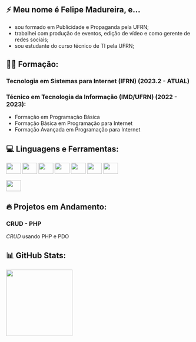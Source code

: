 ## 	:zap: Meu nome é Felipe Madureira, e... ###

* sou formado em Publicidade e Propaganda pela UFRN;
* trabalhei com produção de eventos, edição de vídeo e como gerente de redes sociais;
* sou estudante do curso técnico de TI pela UFRN;

## :man_student: Formação:
### Tecnologia em Sistemas para Internet (IFRN) (2023.2 - ATUAL)
### Técnico em Tecnologia da Informação (IMD/UFRN) (2022 - 2023):
- Formação em Programação Básica
- Formação Básica em Programação para Internet
- Formação Avançada em Programação para Internet



## :computer: Linguagens e Ferramentas:
<div style="display: inline block">
  <img align="center" height="30" width="40" src="https://cdn.jsdelivr.net/gh/devicons/devicon/icons/javascript/javascript-original.svg"/>
  <img align="center" height="30" width="40" src="https://cdn.jsdelivr.net/gh/devicons/devicon/icons/typescript/typescript-original.svg"/>
  <img align="center" height="30" width="40" src="https://cdn.jsdelivr.net/gh/devicons/devicon/icons/nodejs/nodejs-original.svg" />
  <img align="center" height="30" width="40" src="https://cdn.jsdelivr.net/gh/devicons/devicon/icons/html5/html5-original.svg" />
  <img align="center" height="30" width="40" src="https://cdn.jsdelivr.net/gh/devicons/devicon/icons/css3/css3-original.svg" />
  <img align="center" height="30" width="40" src="https://cdn.jsdelivr.net/gh/devicons/devicon/icons/react/react-original.svg" />
  <img align="center" height="30" width="40" src="https://cdn.jsdelivr.net/gh/devicons/devicon/icons/mysql/mysql-original.svg" />
</div>
<br>
<div style="display: inline block">
   <img align="center" height="30" width="40" src="https://cdn.jsdelivr.net/gh/devicons/devicon/icons/php/php-plain.svg" />
</div>

## :fire: Projetos em Andamento:
### CRUD - PHP
_CRUD_ usando PHP e PDO

## :bar_chart: GitHub Stats:
<img height="180em" src="https://streak-stats.demolab.com?user=felipemadu13&theme=dark&hide_border=true"/> <br>

